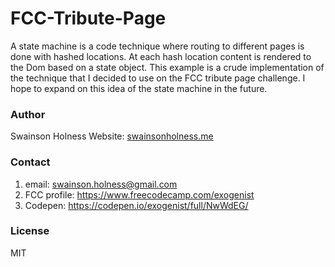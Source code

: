 # FCC-Tribute-Page
A state machine is a code technique where routing to different pages is done with hashed locations. At each hash location content is rendered to the Dom based on a state object. This example is a crude implementation of the technique that I decided to use on the FCC tribute page challenge. I hope to expand on this idea of the state machine in the future.   

### Author
Swainson Holness
Website: [swainsonholness.me](http://swainsonholness.me/)

### Contact
1. email: swainson.holness@gmail.com 
2. FCC profile: https://www.freecodecamp.com/exogenist
3. Codepen: https://codepen.io/exogenist/full/NwWdEG/

### License
MIT
